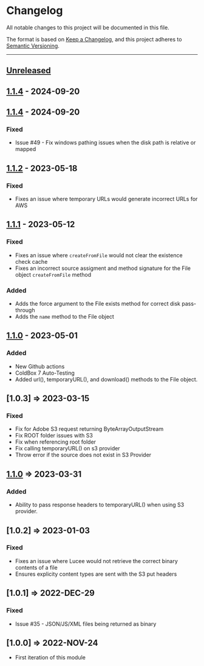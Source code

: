 # Changelog

All notable changes to this project will be documented in this file.

The format is based on [Keep a Changelog](https://keepachangelog.com/en/1.0.0/),
and this project adheres to [Semantic Versioning](https://semver.org/spec/v2.0.0.html).

* * *

## [Unreleased]

## [1.1.4] - 2024-09-20

## [1.1.4] - 2024-09-20

### Fixed

- Issue #49 - Fix windows pathing issues when the disk path is relative or mapped

## [1.1.2] - 2023-05-18

### Fixed

- Fixes an issue where temporary URLs would generate incorrect URLs for AWS

## [1.1.1] - 2023-05-12

### Fixed

- Fixes an issue where `createFromFile` would not clear the existence check cache
- Fixes an incorrect source assigment and method signature for the File object `createFromFile` method

### Added

- Adds the force argument to the File exists method for correct disk pass-through
- Adds the `name` method to the File object

## [1.1.0] - 2023-05-01

### Added

- New Github actions
- ColdBox 7 Auto-Testing
- Added url(), temporaryURL(), and download() methods to the File object.

## [1.0.3] => 2023-03-15

### Fixed

- Fix for Adobe S3 request returning ByteArrayOutputStream
- Fix ROOT folder issues with S3
- Fix when referencing root folder
- Fix calling temporaryURL() on s3 provider
- Throw error if the source does not exist in S3 Provider

## [1.1.0] => 2023-03-31

### Added

- Ability to pass response headers to temporaryURL() when using S3 provider.

## [1.0.2] => 2023-01-03

### Fixed

- Fixes an issue where Lucee would not retrieve the correct binary contents of a file
- Ensures explicity content types are sent with the S3 put headers

## [1.0.1] => 2022-DEC-29

### Fixed

- Issue #35 - JSON/JS/XML files being returned as binary

## [1.0.0] => 2022-NOV-24

- First iteration of this module

[Unreleased]: https://github.com/coldbox-modules/cbfs/compare/v1.1.4...HEAD

[1.1.4]: https://github.com/coldbox-modules/cbfs/compare/v1.1.4...v1.1.4


[1.1.2]: https://github.com/coldbox-modules/cbfs/compare/v1.1.1...v1.1.2

[1.1.1]: https://github.com/coldbox-modules/cbfs/compare/v1.1.0...v1.1.1

[1.1.0]: https://github.com/coldbox-modules/cbfs/compare/f76a3372a803a53759c6f707e740b26aab71dcc3...v1.1.0
